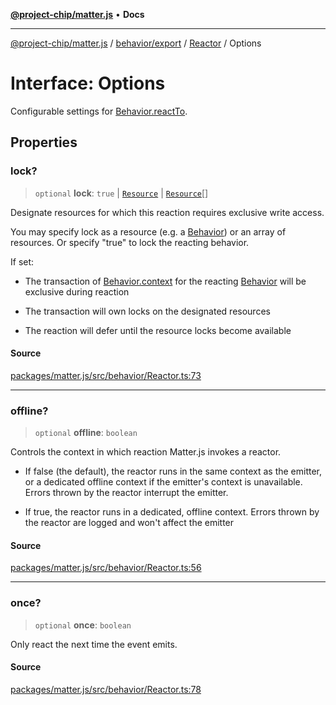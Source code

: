[**@project-chip/matter.js**](../../../../../README.md) • **Docs**

***

[@project-chip/matter.js](../../../../../modules.md) / [behavior/export](../../../README.md) / [Reactor](../README.md) / Options

# Interface: Options

Configurable settings for [Behavior.reactTo](../../../classes/Behavior.md#reactto).

## Properties

### lock?

> `optional` **lock**: `true` \| [`Resource`](../../../-internal-/interfaces/Resource.md) \| [`Resource`](../../../-internal-/interfaces/Resource.md)[]

Designate resources for which this reaction requires exclusive write access.

You may specify lock as a resource (e.g. a [Behavior](../../../classes/Behavior.md)) or an array of resources.  Or specify "true" to
lock the reacting behavior.

If set:

  - The transaction of [Behavior.context](../../../classes/Behavior.md#context) for the reacting [Behavior](../../../classes/Behavior.md) will be exclusive during
    reaction

  - The transaction will own locks on the designated resources

  - The reaction will defer until the resource locks become available

#### Source

[packages/matter.js/src/behavior/Reactor.ts:73](https://github.com/project-chip/matter.js/blob/7a8cbb56b87d4ccf34bec5a9a95ab40a1711324f/packages/matter.js/src/behavior/Reactor.ts#L73)

***

### offline?

> `optional` **offline**: `boolean`

Controls the context in which reaction Matter.js invokes a reactor.

  - If false (the default), the reactor runs in the same context as the emitter, or a dedicated offline
    context if the emitter's context is unavailable.  Errors thrown by the reactor interrupt the emitter.

  - If true, the reactor runs in a dedicated, offline context.  Errors thrown by the reactor are logged and
    won't affect the emitter

#### Source

[packages/matter.js/src/behavior/Reactor.ts:56](https://github.com/project-chip/matter.js/blob/7a8cbb56b87d4ccf34bec5a9a95ab40a1711324f/packages/matter.js/src/behavior/Reactor.ts#L56)

***

### once?

> `optional` **once**: `boolean`

Only react the next time the event emits.

#### Source

[packages/matter.js/src/behavior/Reactor.ts:78](https://github.com/project-chip/matter.js/blob/7a8cbb56b87d4ccf34bec5a9a95ab40a1711324f/packages/matter.js/src/behavior/Reactor.ts#L78)

